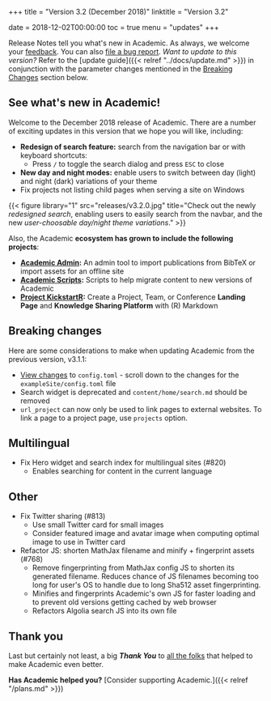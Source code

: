 +++
title = "Version 3.2 (December 2018)"
linktitle = "Version 3.2"

date = 2018-12-02T00:00:00
toc = true
menu = "updates"
+++

Release Notes tell you what's new in Academic. As always, we welcome your [feedback](https://github.com/gcushen/hugo-academic/issues). You can also [file a bug report](https://github.com/gcushen/hugo-academic/issues). *Want to update to this version?* Refer to the [update guide]({{< relref "../docs/update.md" >}}) in conjunction with the parameter changes mentioned in the [Breaking Changes](#breaking-changes) section below.

## See what's new in Academic!

Welcome to the December 2018 release of Academic. There are a number of exciting updates in this version that we hope you will like, including:

- **Redesign of search feature:** search from the navigation bar or with keyboard shortcuts:
  - Press `/` to toggle the search dialog and press `ESC` to close
- **New day and night modes:** enable users to switch between day (light) and night (dark) variations of your theme
- Fix projects not listing child pages when serving a site on Windows 

{{< figure library="1" src="releases/v3.2.0.jpg" title="Check out the newly *redesigned search*, enabling users to easily search from the navbar, and the new *user-choosable day/night theme variations*." >}}

Also, the Academic **ecosystem has grown to include the following projects**:

* **[Academic Admin](https://github.com/sourcethemes/academic-admin):** An admin tool to import publications from BibTeX or import assets for an offline site
* **[Academic Scripts](https://github.com/sourcethemes/academic-scripts):** Scripts to help migrate content to new versions of Academic
* **[Project KickstartR](https://github.com/sourcethemes/project-kickstart-r):** Create a Project, Team, or Conference **Landing Page** and **Knowledge Sharing Platform** with (R) Markdown

## Breaking changes

Here are some considerations to make when updating Academic from the previous version, v3.1.1:

- [View changes](https://github.com/gcushen/hugo-academic/compare/v3.1.1...v3.2.0#files_bucket) to `config.toml` - scroll down to the changes for the `exampleSite/config.toml` file
- Search widget is deprecated and `content/home/search.md` should be removed
- `url_project` can now only be used to link pages to external websites. To link a page to a project page, use `projects` option.  

## Multilingual

- Fix Hero widget and search index for multilingual sites (#820)
  - Enables searching for content in the current language

## Other

- Fix Twitter sharing (#813)
  - Use small Twitter card for small images
  - Consider featured image and avatar image when computing optimal image to use in Twitter card
- Refactor JS: shorten MathJax filename and minify + fingerprint assets (#768)
  - Remove fingerprinting from MathJax config JS to shorten its generated filename. Reduces chance of JS filenames becoming too long for user's OS to handle due to long Sha512 asset fingerprinting.
  - Minifies and fingerprints Academic's own JS for faster loading and to prevent old versions getting cached by web browser
  - Refactors Algolia search JS into its own file

## Thank you

Last but certainly not least, a big **_Thank You_** to [all the folks](https://github.com/gcushen/hugo-academic/graphs/contributors) that helped to make Academic even better.

**Has Academic helped you?** [Consider supporting Academic.]({{< relref "/plans.md" >}})
